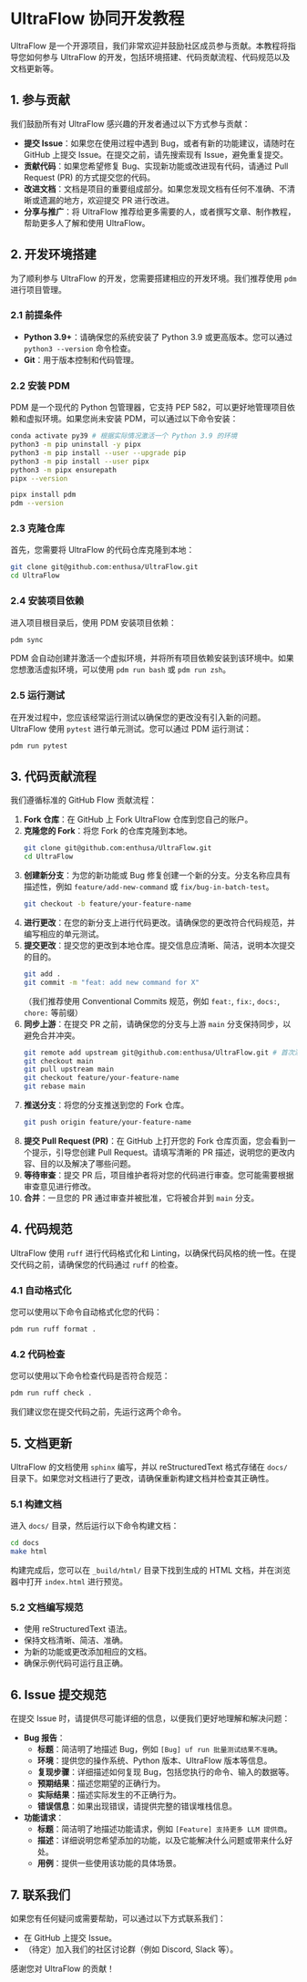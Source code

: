 # UltraFlow 协同开发教程

UltraFlow 是一个开源项目，我们非常欢迎并鼓励社区成员参与贡献。本教程将指导您如何参与 UltraFlow 的开发，包括环境搭建、代码贡献流程、代码规范以及文档更新等。

## 1. 参与贡献

我们鼓励所有对 UltraFlow 感兴趣的开发者通过以下方式参与贡献：

*   **提交 Issue**：如果您在使用过程中遇到 Bug，或者有新的功能建议，请随时在 GitHub 上提交 Issue。在提交之前，请先搜索现有 Issue，避免重复提交。
*   **贡献代码**：如果您希望修复 Bug、实现新功能或改进现有代码，请通过 Pull Request (PR) 的方式提交您的代码。
*   **改进文档**：文档是项目的重要组成部分。如果您发现文档有任何不准确、不清晰或遗漏的地方，欢迎提交 PR 进行改进。
*   **分享与推广**：将 UltraFlow 推荐给更多需要的人，或者撰写文章、制作教程，帮助更多人了解和使用 UltraFlow。

## 2. 开发环境搭建

为了顺利参与 UltraFlow 的开发，您需要搭建相应的开发环境。我们推荐使用 `pdm` 进行项目管理。

### 2.1 前提条件

*   **Python 3.9+**：请确保您的系统安装了 Python 3.9 或更高版本。您可以通过 `python3 --version` 命令检查。
*   **Git**：用于版本控制和代码管理。

### 2.2 安装 PDM

PDM 是一个现代的 Python 包管理器，它支持 PEP 582，可以更好地管理项目依赖和虚拟环境。如果您尚未安装 PDM，可以通过以下命令安装：

```bash
conda activate py39 # 根据实际情况激活一个 Python 3.9 的环境
python3 -m pip uninstall -y pipx
python3 -m pip install --user --upgrade pip
python3 -m pip install --user pipx
python3 -m pipx ensurepath
pipx --version

pipx install pdm
pdm --version
```

### 2.3 克隆仓库

首先，您需要将 UltraFlow 的代码仓库克隆到本地：

```bash
git clone git@github.com:enthusa/UltraFlow.git
cd UltraFlow
```

### 2.4 安装项目依赖

进入项目根目录后，使用 PDM 安装项目依赖：

```bash
pdm sync
```

PDM 会自动创建并激活一个虚拟环境，并将所有项目依赖安装到该环境中。如果您想激活虚拟环境，可以使用 `pdm run bash` 或 `pdm run zsh`。

### 2.5 运行测试

在开发过程中，您应该经常运行测试以确保您的更改没有引入新的问题。UltraFlow 使用 `pytest` 进行单元测试。您可以通过 PDM 运行测试：

```bash
pdm run pytest
```

## 3. 代码贡献流程

我们遵循标准的 GitHub Flow 贡献流程：

1.  **Fork 仓库**：在 GitHub 上 Fork UltraFlow 仓库到您自己的账户。
2.  **克隆您的 Fork**：将您 Fork 的仓库克隆到本地。
    ```bash
    git clone git@github.com:enthusa/UltraFlow.git
    cd UltraFlow
    ```
3.  **创建新分支**：为您的新功能或 Bug 修复创建一个新的分支。分支名称应具有描述性，例如 `feature/add-new-command` 或 `fix/bug-in-batch-test`。
    ```bash
    git checkout -b feature/your-feature-name
    ```
4.  **进行更改**：在您的新分支上进行代码更改。请确保您的更改符合代码规范，并编写相应的单元测试。
5.  **提交更改**：提交您的更改到本地仓库。提交信息应清晰、简洁，说明本次提交的目的。
    ```bash
    git add .
    git commit -m "feat: add new command for X"
    ```
    （我们推荐使用 Conventional Commits 规范，例如 `feat:`, `fix:`, `docs:`, `chore:` 等前缀）
6.  **同步上游**：在提交 PR 之前，请确保您的分支与上游 `main` 分支保持同步，以避免合并冲突。
    ```bash
    git remote add upstream git@github.com:enthusa/UltraFlow.git # 首次添加
    git checkout main
    git pull upstream main
    git checkout feature/your-feature-name
    git rebase main
    ```
7.  **推送分支**：将您的分支推送到您的 Fork 仓库。
    ```bash
    git push origin feature/your-feature-name
    ```
8.  **提交 Pull Request (PR)**：在 GitHub 上打开您的 Fork 仓库页面，您会看到一个提示，引导您创建 Pull Request。请填写清晰的 PR 描述，说明您的更改内容、目的以及解决了哪些问题。
9.  **等待审查**：提交 PR 后，项目维护者将对您的代码进行审查。您可能需要根据审查意见进行修改。
10. **合并**：一旦您的 PR 通过审查并被批准，它将被合并到 `main` 分支。

## 4. 代码规范

UltraFlow 使用 `ruff` 进行代码格式化和 Linting，以确保代码风格的统一性。在提交代码之前，请确保您的代码通过 `ruff` 的检查。

### 4.1 自动格式化

您可以使用以下命令自动格式化您的代码：

```bash
pdm run ruff format .
```

### 4.2 代码检查

您可以使用以下命令检查代码是否符合规范：

```bash
pdm run ruff check .
```

我们建议您在提交代码之前，先运行这两个命令。

## 5. 文档更新

UltraFlow 的文档使用 `sphinx` 编写，并以 reStructuredText 格式存储在 `docs/` 目录下。如果您对文档进行了更改，请确保重新构建文档并检查其正确性。

### 5.1 构建文档

进入 `docs/` 目录，然后运行以下命令构建文档：

```bash
cd docs
make html
```

构建完成后，您可以在 `_build/html/` 目录下找到生成的 HTML 文档，并在浏览器中打开 `index.html` 进行预览。

### 5.2 文档编写规范

*   使用 reStructuredText 语法。
*   保持文档清晰、简洁、准确。
*   为新的功能或更改添加相应的文档。
*   确保示例代码可运行且正确。

## 6. Issue 提交规范

在提交 Issue 时，请提供尽可能详细的信息，以便我们更好地理解和解决问题：

*   **Bug 报告**：
    *   **标题**：简洁明了地描述 Bug，例如 `[Bug] uf run 批量测试结果不准确`。
    *   **环境**：提供您的操作系统、Python 版本、UltraFlow 版本等信息。
    *   **复现步骤**：详细描述如何复现 Bug，包括您执行的命令、输入的数据等。
    *   **预期结果**：描述您期望的正确行为。
    *   **实际结果**：描述实际发生的不正确行为。
    *   **错误信息**：如果出现错误，请提供完整的错误堆栈信息。
*   **功能请求**：
    *   **标题**：简洁明了地描述功能请求，例如 `[Feature] 支持更多 LLM 提供商`。
    *   **描述**：详细说明您希望添加的功能，以及它能解决什么问题或带来什么好处。
    *   **用例**：提供一些使用该功能的具体场景。

## 7. 联系我们

如果您有任何疑问或需要帮助，可以通过以下方式联系我们：

*   在 GitHub 上提交 Issue。
*   （待定）加入我们的社区讨论群（例如 Discord, Slack 等）。

感谢您对 UltraFlow 的贡献！
